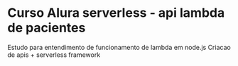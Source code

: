 # Curso Alura serverless - api lambda de pacientes

Estudo para entendimento de funcionamento de lambda em node.js
Criacao de apis + serverless framework
